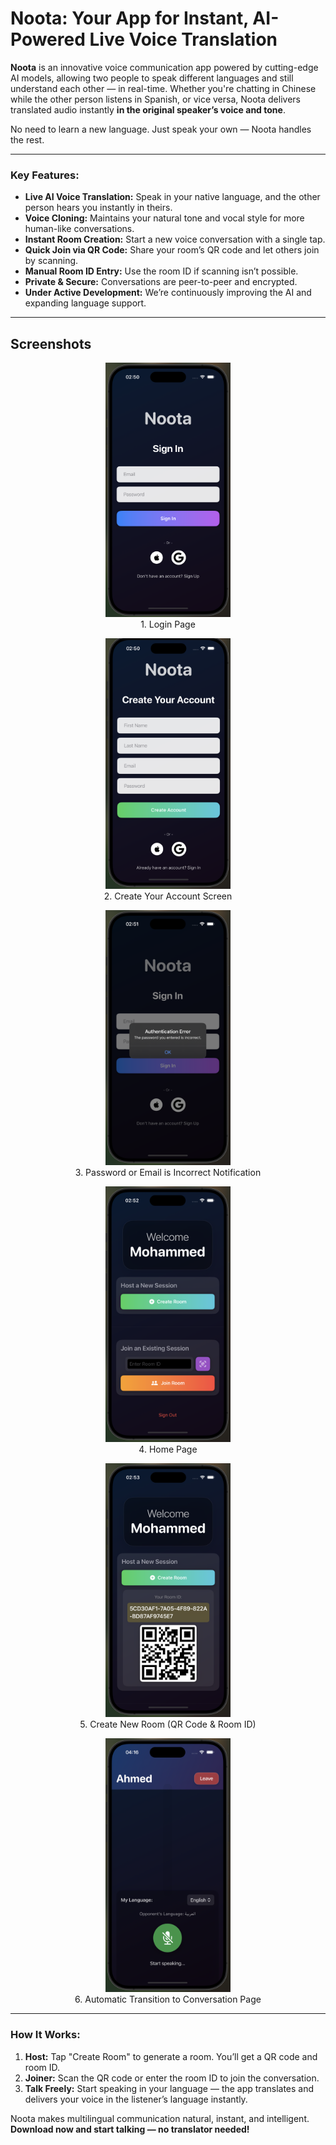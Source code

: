 # Noota: Your App for Instant, AI-Powered Live Voice Translation

**Noota** is an innovative voice communication app powered by cutting-edge AI models, allowing two people to speak different languages and still understand each other — in real-time. Whether you're chatting in Chinese while the other person listens in Spanish, or vice versa, Noota delivers translated audio instantly **in the original speaker’s voice and tone**.

No need to learn a new language. Just speak your own — Noota handles the rest.

---

### Key Features:

* **Live AI Voice Translation:** Speak in your native language, and the other person hears you instantly in theirs.
* **Voice Cloning:** Maintains your natural tone and vocal style for more human-like conversations.
* **Instant Room Creation:** Start a new voice conversation with a single tap.
* **Quick Join via QR Code:** Share your room’s QR code and let others join by scanning.
* **Manual Room ID Entry:** Use the room ID if scanning isn’t possible.
* **Private & Secure:** Conversations are peer-to-peer and encrypted.
* **Under Active Development:** We’re continuously improving the AI and expanding language support.

---

## Screenshots

<p align="center">
  <img src="screenshots/0.png" width="200" alt="Login Page">
  <br>
  1. Login Page
</p>

<p align="center">
  <img src="screenshots/1.png" width="200" alt="Create Your Account Screen">
  <br>
  2. Create Your Account Screen
</p>

<p align="center">
  <img src="screenshots/2.png" width="200" alt="Login Error Notification">
  <br>
  3. Password or Email is Incorrect Notification
</p>

<p align="center">
  <img src="screenshots/3.png" width="200" alt="Home Page">
  <br>
  4. Home Page
</p>

<p align="center">
  <img src="screenshots/4.png" width="200" alt="Create Room & QR Code Display">
  <br>
  5. Create New Room (QR Code & Room ID)
</p>

<p align="center">
  <img src="screenshots/5.png" width="200" alt="Automatic Transition to Conversation Page">
  <br>
  6. Automatic Transition to Conversation Page
</p>

---

### How It Works:

1. **Host:** Tap "Create Room" to generate a room. You’ll get a QR code and room ID.
2. **Joiner:** Scan the QR code or enter the room ID to join the conversation.
3. **Talk Freely:** Start speaking in your language — the app translates and delivers your voice in the listener’s language instantly.

Noota makes multilingual communication natural, instant, and intelligent.  
**Download now and start talking — no translator needed!**